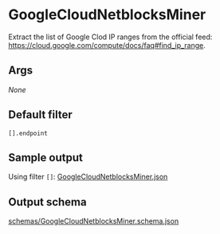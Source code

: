 # GoogleCloudNetblocksMiner

Extract the list of Google Clod IP ranges from the official feed: https://cloud.google.com/compute/docs/faq#find_ip_range.

## Args

*None*

## Default filter

`[].endpoint`

## Sample output

Using filter `[]`: [GoogleCloudNetblocksMiner.json](GoogleCloudNetblocksMiner.json)

## Output schema

[schemas/GoogleCloudNetblocksMiner.schema.json](schemas/GoogleCloudNetblocksMiner.schema.json)
